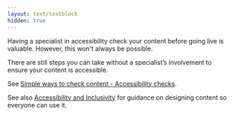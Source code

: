 ```yaml
---
layout: text/textblock
hidden: true
---
```

Having a specialist in accessibility check your content before going live is valuable. However, this won't always be possible.

There are still steps you can take without a specialist’s involvement to ensure your content is accessible.

See [Simple ways to check content - Accessibility checks](/creating-user-centred-content/testing-content/content-simple-checks/).

See also [Accessibility and Inclusivity](https://guides.service.gov.au/content-guide/accessibility-inclusivity/) for guidance on designing content so everyone can use it.

